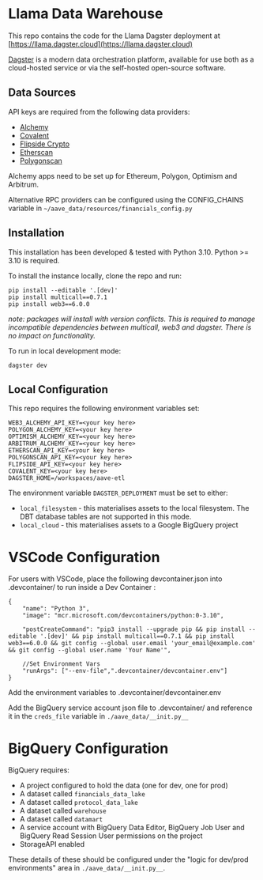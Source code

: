 # Llama Data Warehouse

This repo contains the code for the Llama Dagster deployment at [https://llama.dagster.cloud](https://llama.dagster.cloud)

[Dagster](https://dagster.io/) is a modern data orchestration platform, available for use both as a cloud-hosted service or via the self-hosted open-source software.

## Data Sources
API keys are required from the following data providers:
- [Alchemy](https://www.alchemy.com/)
- [Covalent](https://www.covalenthq.com/)
- [Flipside Crypto](https://flipsidecrypto.xyz/)
- [Etherscan](https://etherscan.io/)
- [Polygonscan](https://polygonscan.com/)

Alchemy apps need to be set up for Ethereum, Polygon, Optimism and Arbitrum.

Alternative RPC providers can be configured using the CONFIG_CHAINS variable in `~/aave_data/resources/financials_config.py`

## Installation
This installation has been developed & tested with Python 3.10.  Python >= 3.10 is required.

To install the instance locally, clone the repo and run:

```
pip install --editable '.[dev]'
pip install multicall==0.7.1
pip install web3==6.0.0
```
_note: packages will install with version conflicts. This is required to manage incompatible dependencies between multicall, web3 and dagster.  There is no impact on functionality._

To run in local development mode:
```
dagster dev
```

## Local Configuration
This repo requires the following environment variables set:

```
WEB3_ALCHEMY_API_KEY=<your key here>
POLYGON_ALCHEMY_KEY=<your key here>
OPTIMISM_ALCHEMY_KEY=<your key here>
ARBITRUM_ALCHEMY_KEY=<your key here>
ETHERSCAN_API_KEY=<your key here>
POLYGONSCAN_API_KEY=<your key here>
FLIPSIDE_API_KEY=<your key here>
COVALENT_KEY=<your key here>
DAGSTER_HOME=/workspaces/aave-etl
```
The environment variable `DAGSTER_DEPLOYMENT` must be set to either:
- `local_filesystem` - this materialises assets to the local filesystem.  The DBT database tables are not supported in this mode.
- `local_cloud` - this materialises assets to a Google BigQuery project

# VSCode Configuration
For users with VSCode, place the following devcontainer.json into .devcontainer/ to run inside a Dev Container :
```
{
	"name": "Python 3",
	"image": "mcr.microsoft.com/devcontainers/python:0-3.10",

	"postCreateCommand": "pip3 install --upgrade pip && pip install --editable '.[dev]' && pip install multicall==0.7.1 && pip install web3==6.0.0 && git config --global user.email 'your_email@example.com' && git config --global user.name 'Your Name'",

	//Set Environment Vars
	"runArgs": ["--env-file",".devcontainer/devcontainer.env"]
}
```
Add the environment variables to .devcontainer/devcontainer.env 

Add the BigQuery service account json file to .devcontainer/ and reference it in the `creds_file` variable in `./aave_data/__init.py__`

# BigQuery Configuration
BigQuery requires:
- A project configured to hold the data (one for dev, one for prod)
- A dataset called `financials_data_lake`
- A dataset called `protocol_data_lake`
- A dataset called `warehouse`
- A dataset called `datamart`
- A service account with BigQuery Data Editor, BigQuery Job User and BigQuery Read Session User permissions on the project
- StorageAPI enabled

These details of these should be configured under the "logic for dev/prod environments" area in `./aave_data/__init.py__`. 

